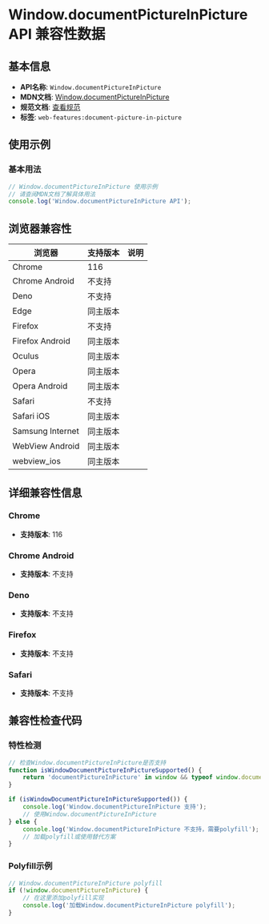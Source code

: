 # Window.documentPictureInPicture API 兼容性数据

## 基本信息

- **API名称**: `Window.documentPictureInPicture`
- **MDN文档**: [Window.documentPictureInPicture](https://developer.mozilla.org/docs/Web/API/Window/documentPictureInPicture)
- **规范文档**: [查看规范](https://wicg.github.io/document-picture-in-picture/#dom-window-documentpictureinpicture)
- **标签**: `web-features:document-picture-in-picture`

## 使用示例

### 基本用法

```javascript
// Window.documentPictureInPicture 使用示例
// 请查阅MDN文档了解具体用法
console.log('Window.documentPictureInPicture API');
```

## 浏览器兼容性

| 浏览器 | 支持版本 | 说明 |
|--------|----------|------|
| Chrome | 116 |  |
| Chrome Android | 不支持 |  |
| Deno | 不支持 |  |
| Edge | 同主版本 |  |
| Firefox | 不支持 |  |
| Firefox Android | 同主版本 |  |
| Oculus | 同主版本 |  |
| Opera | 同主版本 |  |
| Opera Android | 同主版本 |  |
| Safari | 不支持 |  |
| Safari iOS | 同主版本 |  |
| Samsung Internet | 同主版本 |  |
| WebView Android | 同主版本 |  |
| webview_ios | 同主版本 |  |

## 详细兼容性信息

### Chrome

- **支持版本**: 116

### Chrome Android

- **支持版本**: 不支持

### Deno

- **支持版本**: 不支持

### Firefox

- **支持版本**: 不支持

### Safari

- **支持版本**: 不支持

## 兼容性检查代码

### 特性检测

```javascript
// 检查Window.documentPictureInPicture是否支持
function isWindowDocumentPictureInPictureSupported() {
    return 'documentPictureInPicture' in window && typeof window.documentPictureInPicture === 'function';
}

if (isWindowDocumentPictureInPictureSupported()) {
    console.log('Window.documentPictureInPicture 支持');
    // 使用Window.documentPictureInPicture
} else {
    console.log('Window.documentPictureInPicture 不支持，需要polyfill');
    // 加载polyfill或使用替代方案
}
```

### Polyfill示例

```javascript
// Window.documentPictureInPicture polyfill
if (!window.documentPictureInPicture) {
    // 在这里添加polyfill实现
    console.log('加载Window.documentPictureInPicture polyfill');
}
```

